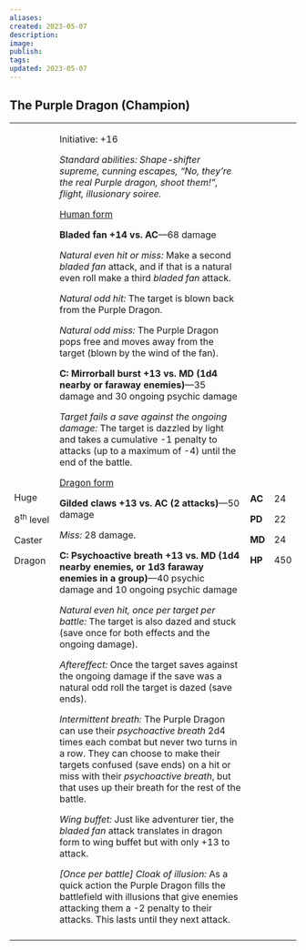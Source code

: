```yaml
---
aliases: 
created: 2023-05-07
description: 
image: 
publish: 
tags: 
updated: 2023-05-07
---
```


## The Purple Dragon (Champion)

<table>
<colgroup>
<col style="width: 16%" />
<col style="width: 71%" />
<col style="width: 5%" />
<col style="width: 6%" />
</colgroup>
<tbody>
<tr class="odd">
<td><p>Huge</p>
<p>8<sup>th</sup> level</p>
<p>Caster</p>
<p>Dragon</p></td>
<td><p>Initiative: +16</p>
<p><em>Standard abilities: Shape-shifter supreme, cunning escapes, “No,
they’re the real Purple dragon, shoot them!”, flight, illusionary
soiree.</em></p>
<p><u>Human form</u></p>
<p><strong>Bladed fan +14 vs. AC</strong>—68 damage</p>
<p><em>Natural even hit or miss:</em> Make a second <em>bladed fan</em>
attack, and if that is a natural even roll make a third <em>bladed
fan</em> attack.</p>
<p><em>Natural odd hit:</em> The target is blown back from the Purple
Dragon.</p>
<p><em>Natural odd miss:</em> The Purple Dragon pops free and moves away
from the target (blown by the wind of the fan).</p>
<p><strong>C: Mirrorball burst +13 vs. MD (1d4 nearby or faraway
enemies)</strong>—35 damage and 30 ongoing psychic damage</p>
<p><em>Target fails a save against the ongoing damage:</em> The target
is dazzled by light and takes a cumulative -1 penalty to attacks (up to
a maximum of -4) until the end of the battle.</p>
<p><u>Dragon form</u></p>
<p><strong>Gilded claws +13 vs. AC (2 attacks)</strong>—50 damage</p>
<p><em>Miss:</em> 28 damage.</p>
<p><strong>C: Psychoactive breath +13 vs. MD (1d4 nearby enemies, or 1d3
faraway enemies in a group)</strong>—40 psychic damage and 10 ongoing
psychic damage</p>
<p><em>Natural even hit, once per target per battle:</em> The target is
also dazed and stuck (save once for both effects and the ongoing
damage).</p>
<p><em>Aftereffect:</em> Once the target saves against the ongoing
damage if the save was a natural odd roll the target is dazed (save
ends).</p>
<p><em>Intermittent breath:</em> The Purple Dragon can use their
<em>psychoactive breath</em> 2d4 times each combat but never two turns
in a row. They can choose to make their targets confused (save ends) on
a hit or miss with their <em>psychoactive breath</em>, but that uses up
their breath for the rest of the battle.</p>
<p><em>Wing buffet:</em> Just like adventurer tier, the <em>bladed
fan</em> attack translates in dragon form to wing buffet but with only
+13 to attack.</p>
<p><em>[Once per battle] Cloak of illusion:</em> As a quick action the
Purple Dragon fills the battlefield with illusions that give enemies
attacking them a -2 penalty to their attacks. This lasts until they next
attack.</p></td>
<td><p><strong>AC</strong></p>
<p><strong>PD</strong></p>
<p><strong>MD</strong></p>
<p><strong>HP</strong></p></td>
<td><p>24</p>
<p>22</p>
<p>24</p>
<p>450</p></td>
</tr>
<tr class="even">
<td></td>
<td></td>
<td></td>
<td></td>
</tr>
</tbody>
</table>

